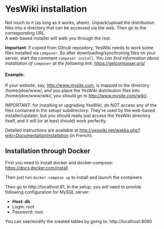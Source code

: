 # YesWiki installation
Not much to it (as long as it works, ahem). Unpack/upload the distribution files
into a directory that can be accessed via the web. Then go to the corresponding URL.  
A web-based installer will walk you through the rest.

**Important**: If copied from Github repository, YesWiki needs to work some files 
installed via `composer`. So after downloading/synchroning files on your server, 
start the comment `composer install`.
_You can find information about installation of `composer` at the following link_:
https://getcomposer.org/

#### Example:
If your website, say, http://www.mysite.com, is mapped to the directory /home/jdoe/www/,
and you place the YesWiki distribution files into /home/jdoe/www/wiki/, you should go to
http://www.mysite.com/wiki/.  

IMPORTANT: for installing or upgrading YesWiki, do NOT access any of the files contained
in the setup/ subdirectory. They're used by the web-based installer/updater, but you
should really just access the YesWiki directory itself, and it will (or at least should)
work perfectly.

Detailed instructions are available at http://yeswiki.net/wakka.php?wiki=DocumentationInstallation (in French).

## Installation through Docker

First you need to install docker and docker-compose: https://docs.docker.com/install

Then just run `docker-compose up` to install and launch the containers

Then go to http://localhost:81. In the setup, you will need to provide following configuration for MySQL server:

- **Host: db**
- Login: root
- Password: root

You can see/modify the created tables by going to: http://localhost:8080
